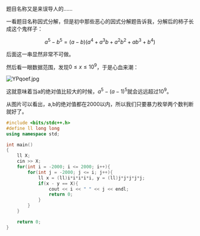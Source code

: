 题目名称又是来误导人的……

一看题目名称因式分解，但是初中那些恶心的因式分解题告诉我，分解后的柿子长成这个鬼样子：

$$
a^5-b^5=(a-b)(a^4+a^3b+a^2b^2+ab^3+b^4)
$$

后面这一串显然非常不可做。

然后看一眼数据范围，发现$0\leq x\leq 10^9$，于是心血来潮：

![YPqoef.jpg](https://s1.ax1x.com/2020/05/05/YPqoef.jpg)

这就意味着当a的绝对值比较大的时候，$a^5-(a-1)^5$就会远远超过$10^9$。

从图片可以看出，a,b的绝对值都在2000以内，所以我们只要暴力枚举两个数判断就好了。

```cpp
#include <bits/stdc++.h>
#define ll long long
using namespace std;

int main()
{
    ll X;
    cin >> X;
    for(int i = -2000; i <= 2000; i++){
        for(int j = -2000; j <= i; j++){
            ll x = (ll)i*i*i*i*i, y = (ll)j*j*j*j*j;
            if(x - y == X){
                cout << i << " " << j << endl;
                return 0;
            }
        }
    }

    return 0;
}
```